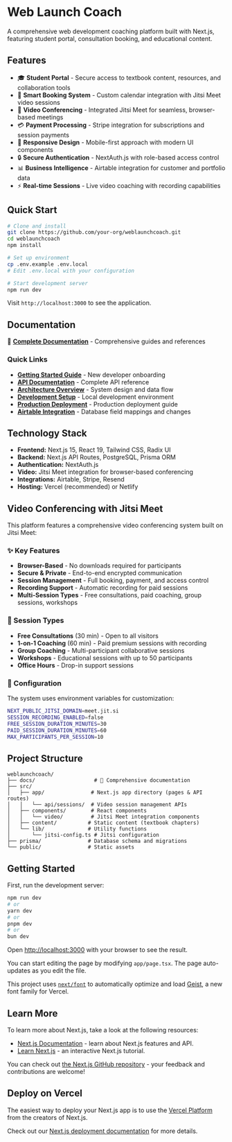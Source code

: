 # Web Launch Coach

A comprehensive web development coaching platform built with Next.js, featuring student portal, consultation booking, and educational content.

## Features

- 🎓 **Student Portal** - Secure access to textbook content, resources, and collaboration tools  
- 📅 **Smart Booking System** - Custom calendar integration with Jitsi Meet video sessions
- 🎥 **Video Conferencing** - Integrated Jitsi Meet for seamless, browser-based meetings
- 💳 **Payment Processing** - Stripe integration for subscriptions and session payments
- 📱 **Responsive Design** - Mobile-first approach with modern UI components
- 🔒 **Secure Authentication** - NextAuth.js with role-based access control
- 📊 **Business Intelligence** - Airtable integration for customer and portfolio data
- ⚡ **Real-time Sessions** - Live video coaching with recording capabilities

## Quick Start

```bash
# Clone and install
git clone https://github.com/your-org/weblaunchcoach.git
cd weblaunchcoach
npm install

# Set up environment
cp .env.example .env.local
# Edit .env.local with your configuration

# Start development server
npm run dev
```

Visit `http://localhost:3000` to see the application.

## Documentation

📖 **[Complete Documentation](./docs/README.md)** - Comprehensive guides and references

### Quick Links
- **[Getting Started Guide](./docs/guides/getting-started.md)** - New developer onboarding
- **[API Documentation](./docs/api/README.md)** - Complete API reference
- **[Architecture Overview](./docs/architecture/overview.md)** - System design and data flow
- **[Development Setup](./docs/deployment/development.md)** - Local development environment
- **[Production Deployment](./docs/deployment/production.md)** - Production deployment guide
- **[Airtable Integration](./docs/changelog/CHANGELOG.md)** - Database field mappings and changes

## Technology Stack

- **Frontend:** Next.js 15, React 19, Tailwind CSS, Radix UI
- **Backend:** Next.js API Routes, PostgreSQL, Prisma ORM
- **Authentication:** NextAuth.js
- **Video:** Jitsi Meet integration for browser-based conferencing
- **Integrations:** Airtable, Stripe, Resend
- **Hosting:** Vercel (recommended) or Netlify

## Video Conferencing with Jitsi Meet

This platform features a comprehensive video conferencing system built on Jitsi Meet:

### ✨ Key Features
- **Browser-Based** - No downloads required for participants
- **Secure & Private** - End-to-end encrypted communication
- **Session Management** - Full booking, payment, and access control
- **Recording Support** - Automatic recording for paid sessions
- **Multi-Session Types** - Free consultations, paid coaching, group sessions, workshops

### 🎯 Session Types
- **Free Consultations** (30 min) - Open to all visitors
- **1-on-1 Coaching** (60 min) - Paid premium sessions with recording
- **Group Coaching** - Multi-participant collaborative sessions
- **Workshops** - Educational sessions with up to 50 participants
- **Office Hours** - Drop-in support sessions

### 🔧 Configuration
The system uses environment variables for customization:
```bash
NEXT_PUBLIC_JITSI_DOMAIN=meet.jit.si
SESSION_RECORDING_ENABLED=false
FREE_SESSION_DURATION_MINUTES=30
PAID_SESSION_DURATION_MINUTES=60
MAX_PARTICIPANTS_PER_SESSION=10
```

## Project Structure

```
weblaunchcoach/
├── docs/                   # 📖 Comprehensive documentation
├── src/
│   ├── app/               # Next.js app directory (pages & API routes)
│   │   └── api/sessions/  # Video session management APIs
│   ├── components/        # React components
│   │   └── video/         # Jitsi Meet integration components
│   ├── content/          # Static content (textbook chapters)
│   └── lib/              # Utility functions
│       └── jitsi-config.ts # Jitsi configuration
├── prisma/               # Database schema and migrations
└── public/               # Static assets
```

## Getting Started

First, run the development server:

```bash
npm run dev
# or
yarn dev
# or
pnpm dev
# or
bun dev
```

Open [http://localhost:3000](http://localhost:3000) with your browser to see the result.

You can start editing the page by modifying `app/page.tsx`. The page auto-updates as you edit the file.

This project uses [`next/font`](https://nextjs.org/docs/app/building-your-application/optimizing/fonts) to automatically optimize and load [Geist](https://vercel.com/font), a new font family for Vercel.

## Learn More

To learn more about Next.js, take a look at the following resources:

- [Next.js Documentation](https://nextjs.org/docs) - learn about Next.js features and API.
- [Learn Next.js](https://nextjs.org/learn) - an interactive Next.js tutorial.

You can check out [the Next.js GitHub repository](https://github.com/vercel/next.js) - your feedback and contributions are welcome!

## Deploy on Vercel

The easiest way to deploy your Next.js app is to use the [Vercel Platform](https://vercel.com/new?utm_medium=default-template&filter=next.js&utm_source=create-next-app&utm_campaign=create-next-app-readme) from the creators of Next.js.

Check out our [Next.js deployment documentation](https://nextjs.org/docs/app/building-your-application/deploying) for more details.
